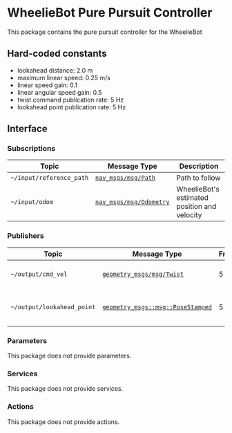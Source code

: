 # WheelieBot Pure Pursuit Controller

This package contains the pure pursuit controller for the WheelieBot

## Hard-coded constants

- lookahead distance: 2.0 m
- maximum linear speed: 0.25 m/s
- linear speed gain: 0.1
- linear angular speed gain: 0.5
- twist command publication rate: 5 Hz
- lookahead point publication rate: 5 Hz

## Interface

### Subscriptions

| Topic                    | Message Type                                | Description                                  |
| ------------------------ | ------------------------------------------- | -------------------------------------------- |
| `~/input/reference_path` | [`nav_msgs/msg/Path`][path_msg_url]         | Path to follow                               |
| `~/input/odom`           | [`nav_msgs/msg/Odometry`][odometry_msg_url] | WheelieBot's estimated position and velocity |

[path_msg_url]: https://docs.ros2.org/latest/api/nav_msgs/msg/Path.html
[odometry_msg_url]: https://docs.ros2.org/latest/api/nav_msgs/msg/Odometry.html

### Publishers

| Topic                      | Message Type                                              | Frequency | Description                      |
| -------------------------- | --------------------------------------------------------- | --------- | -------------------------------- |
| `~/output/cmd_vel`         | [`geometry_msgs/msg/Twist`][twist_msg_url]                | 5 Hz      | Twist needed to track path       |
| `~/output/lookahead_point` | [`geometry_msgs::msg::PoseStamped`][pose_stamped_msg_url] | 5 Hz      | Path pose used to generate twist |

[twist_msg_url]: https://docs.ros2.org/latest/api/geometry_msgs/msg/Twist.html
[pose_stamped_msg_url]: https://docs.ros2.org/latest/api/geometry_msgs/msg/PoseStamped.html

### Parameters

This package does not provide parameters.

### Services

This package does not provide services.

### Actions

This package does not provide actions.
